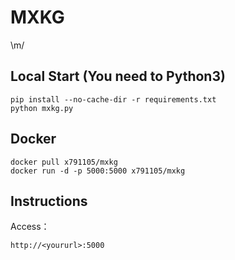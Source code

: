 # MXKG
\m/

## Local Start (You need to Python3)
```
pip install --no-cache-dir -r requirements.txt
python mxkg.py
```

## Docker
```
docker pull x791105/mxkg
docker run -d -p 5000:5000 x791105/mxkg
```


## Instructions
Access：
```
http://<yoururl>:5000
```
